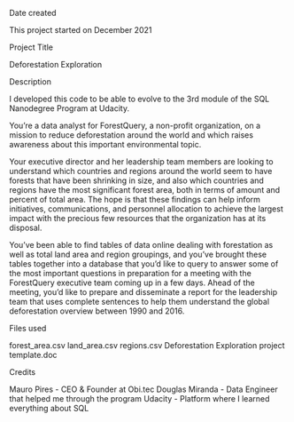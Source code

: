 Date created

This project started on December 2021

Project Title

Deforestation Exploration

Description

I developed this code to be able to evolve to the 3rd module of the SQL Nanodegree Program at Udacity.

You’re a data analyst for ForestQuery, a non-profit organization, on a mission to reduce deforestation around the world and which raises awareness about this important environmental topic.

Your executive director and her leadership team members are looking to understand which countries and regions around the world seem to have forests that have been shrinking in size, and also which countries and regions have the most significant forest area, both in terms of amount and percent of total area. The hope is that these findings can help inform initiatives, communications, and personnel allocation to achieve the largest impact with the precious few resources that the organization has at its disposal.

You’ve been able to find tables of data online dealing with forestation as well as total land area and region groupings, and you’ve brought these tables together into a database that you’d like to query to answer some of the most important questions in preparation for a meeting with the ForestQuery executive team coming up in a few days. Ahead of the meeting, you’d like to prepare and disseminate a report for the leadership team that uses complete sentences to help them understand the global deforestation overview between 1990 and 2016.

Files used

forest_area.csv
land_area.csv
regions.csv
Deforestation Exploration project template.doc

Credits

Mauro Pires - CEO & Founder at Obi.tec
Douglas Miranda - Data Engineer that helped me through the program
Udacity - Platform where I learned everything about SQL
